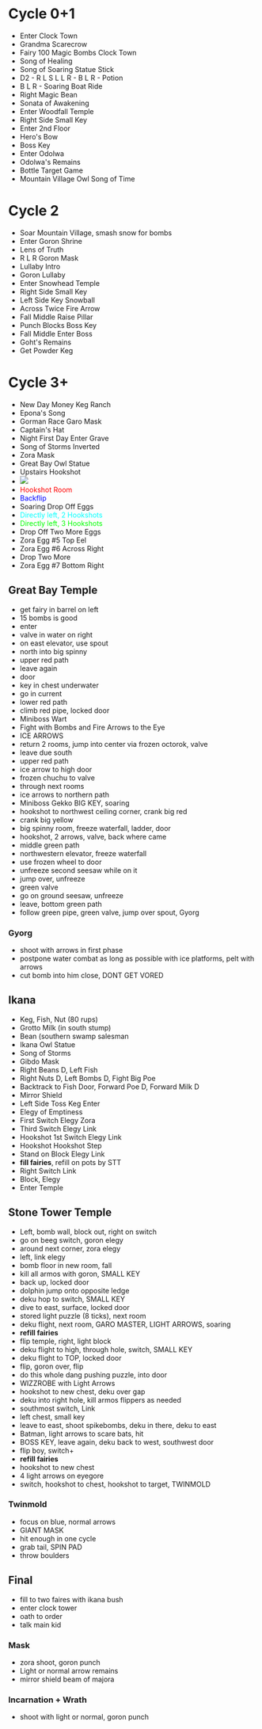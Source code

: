 # Cycle 0+1
* Enter Clock Town
* Grandma Scarecrow
* Fairy 100 Magic Bombs Clock Town
* Song of Healing
* Song of Soaring Statue Stick
* D2 - R L S L L R - B L R - Potion
* B L R - Soaring Boat Ride
* Right Magic Bean
* Sonata of Awakening
* Enter Woodfall Temple
* Right Side Small Key
* Enter 2nd Floor
* Hero's Bow
* Boss Key
* Enter Odolwa
* Odolwa's Remains
* Bottle Target Game
* Mountain Village Owl Song of Time

# Cycle 2
* Soar Mountain Village, smash snow for bombs
* Enter Goron Shrine
* Lens of Truth
* R L R Goron Mask
* Lullaby Intro
* Goron Lullaby
* Enter Snowhead Temple
* Right Side Small Key
* Left Side Key Snowball
* Across Twice Fire Arrow
* Fall Middle Raise Pillar
* Punch Blocks Boss Key
* Fall Middle Enter Boss
* Goht's Remains
* Get Powder Keg

# Cycle 3+
* New Day Money Keg Ranch
* Epona's Song
* Gorman Race Garo Mask
* Captain's Hat
* Night First Day Enter Grave
* Song of Storms Inverted
* Zora Mask
* Great Bay Owl Statue
* Upstairs Hookshot
* <img src="pirate_path.png">
* <span style="color:red">Hookshot Room</span>
* <span style="color:blue">Backflip</span>
* Soaring Drop Off Eggs
* <span style="color:cyan">Directly left, 2 Hookshots</span>
* <span style="color:lime">Directly left, 3 Hookshots</span>
* Drop Off Two More Eggs
* Zora Egg #5 Top Eel
* Zora Egg #6 Across Right
* Drop Two More
* Zora Egg #7 Bottom Right
## Great Bay Temple
* get fairy in barrel on left
* 15 bombs is good
* enter
* valve in water on right
* on east elevator, use spout
* north into big spinny
* upper red path
* leave again
* door
* key in chest underwater
* go in current
* lower red path
* climb red pipe, locked door
* Miniboss Wart
* Fight with Bombs and Fire Arrows to the Eye
* ICE ARROWS
* return 2 rooms, jump into center via frozen octorok, valve
* leave due south
* upper red path
* ice arrow to high door
* frozen chuchu to valve
* through next rooms
* ice arrows to northern path
* Miniboss Gekko BIG KEY, soaring
* hookshot to northwest ceiling corner, crank big red
* crank big yellow
* big spinny room, freeze waterfall, ladder, door
* hookshot, 2 arrows, valve, back where came
* middle green path
* northwestern elevator, freeze waterfall
* use frozen wheel to door
* unfreeze second seesaw while on it
* jump over, unfreeze
* green valve
* go on ground seesaw, unfreeze
* leave, bottom green path
* follow green pipe, green valve, jump over spout, Gyorg
### Gyorg
* shoot with arrows in first phase
* postpone water combat as long as possible with ice platforms, pelt with arrows
* cut bomb into him close, DONT GET VORED
## Ikana
* Keg, Fish, Nut (80 rups)
* Grotto Milk (in south stump)
* Bean (southern swamp salesman
* Ikana Owl Statue
* Song of Storms
* Gibdo Mask
* Right Beans D, Left Fish
* Right Nuts D, Left Bombs D, Fight Big Poe
* Backtrack to Fish Door, Forward Poe D, Forward Milk D
* Mirror Shield
* Left Side Toss Keg Enter
* Elegy of Emptiness
* First Switch Elegy Zora
* Third Switch Elegy Link
* Hookshot 1st Switch Elegy Link
* Hookshot Hookshot Step
* Stand on Block Elegy Link
* **fill fairies**, refill on pots by STT
* Right Switch Link
* Block, Elegy
* Enter Temple
## Stone Tower Temple
* Left, bomb wall, block out, right on switch
* go on beeg switch, goron elegy
* around next corner, zora elegy
* left, link elegy
* bomb floor in new room, fall
* kill all armos with goron, SMALL KEY
* back up, locked door
* dolphin jump onto opposite ledge
* deku hop to switch, SMALL KEY
* dive to east, surface, locked door
* stored light puzzle (8 ticks), next room
* deku flight, next room, GARO MASTER, LIGHT ARROWS, soaring
* **refill fairies**
* flip temple, right, light block
* deku flight to high, through hole, switch, SMALL KEY
* deku flight to TOP, locked door
* flip, goron over, flip
* do this whole dang pushing puzzle, into door
* WIZZROBE with Light Arrows
* hookshot to new chest, deku over gap
* deku into right hole, kill armos flippers as needed
* southmost switch, Link
* left chest, small key
* leave to east, shoot spikebombs, deku in there, deku to east
* Batman, light arrows to scare bats, hit
* BOSS KEY, leave again, deku back to west, southwest door
* flip boy, switch+
* **refill fairies**
* hookshot to new chest
* 4 light arrows on eyegore
* switch, hookshot to chest, hookshot to target, TWINMOLD
### Twinmold
* focus on blue, normal arrows
* GIANT MASK
* hit enough in one cycle
* grab tail, SPIN PAD
* throw boulders
## Final
* fill to two faires with ikana bush
* enter clock tower
* oath to order
* talk main kid
### Mask
* zora shoot, goron punch
* Light or normal arrow remains
* mirror shield beam of majora
### Incarnation + Wrath
* shoot with light or normal, goron punch
